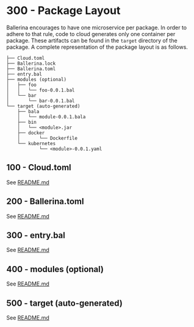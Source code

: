 # 300 - Package Layout

Ballerina encourages to have one microservice per package. In order to adhere to that rule, code to cloud generates only one container per package. These artifacts can be found in the ```target``` directory of the package. A complete representation of the package layout is as follows.

```
├── Cloud.toml                               
├── Ballerina.lock
├── Ballerina.toml
├── entry.bal 
├── modules (optional)
│   ├── foo
│   │   └── foo-0.0.1.bal
│   └── bar
│       └── bar-0.0.1.bal
└── target (auto-generated)
    ├── bala
    │   └── module-0.0.1.bala
    ├── bin
    │   └── <module>.jar
    ├── docker
    │       └── Dockerfile                        
    └── kubernetes
            └── <module>-0.0.1.yaml 
```

## 100 - Cloud.toml
See [README.md](./100/README.md)

## 200 - Ballerina.toml
See [README.md](./200/README.md)

## 300 - entry.bal
See [README.md](./300/README.md)

## 400 - modules (optional)
See [README.md](./400/README.md)

## 500 - target (auto-generated)
See [README.md](./500/README.md)
